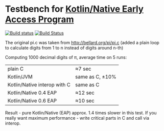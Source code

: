 # Testbench for [Kotlin/Native Early Access Program](https://github.com/JetBrains/kotlin-native)

[![Build status](https://ci.appveyor.com/api/projects/status/github/msink/kotlin-pi?svg=true)](https://ci.appveyor.com/project/msink/kotlin-pi)
[![Build Status](https://travis-ci.org/msink/kotlin-pi.svg?branch=master)](https://travis-ci.org/msink/kotlin-pi)

The original pi.c was taken from http://bellard.org/pi/pi.c
(added a plain loop to calculate digits from 1 to n instead of digits around n-th)

Computing 1000 decimal digits of π, average time on 5 runs:

|                              |                 |
| :--------------------------- | :-------------  |
| plain C                      | ≈7 sec          |
| Kotlin/JVM                   | same as C, ±10% |
| Kotlin/Native interop with C | same as C       |
| Kotlin/Native 0.4 EAP        | ≈12 sec         |
| Kotlin/Native 0.6 EAP        | ≈10 sec         |

Result - pure Kotlin/Native (EAP) approx. 1.4 times slower in this test.
If you really want maximum performance - write critical parts in C and call via interop.
